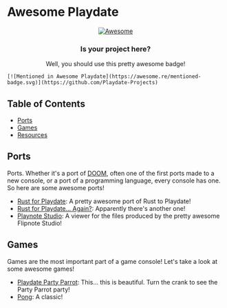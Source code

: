 # Awesome Playdate
<p align="center">
  <a href="https://awesome.re">
    <img src="https://awesome.re/badge-flat2.svg" alt="Awesome">
  </a>
  <h3 align="center">Is your project here?</h3>
  <p align="center">Well, you should use this pretty awesome badge!</p>
  <code align="center">[![Mentioned in Awesome Playdate](https://awesome.re/mentioned-badge.svg)](https://github.com/Playdate-Projects)</code>
</p>

## Table of Contents
- [Ports](#ports)
- [Games](#games)
- [Resources](#resources)

## Ports
Ports. Whether it's a port of [DOOM](https://github.com/chocolate-doom/chocolate-doom), often one of the first ports made to a new console, or a port of a programming language, every console has one. So here are some awesome ports!

- [Rust for Playdate](https://github.com/pd-rs/crankstart): A pretty awesome port of Rust to Playdate!
- [Rust for Playdate... Again?](https://github.com/igaryhe/playdate-rs): Apparently there's another one!
- [Playnote Studio](https://github.com/jaames/playnote-studio): A viewer for the files produced by the pretty awesome Flipnote Studio!

## Games
Games are the most important part of a game console! Let's take a look at some awesome games!
- [Playdate Party Parrot](https://github.com/jmhobbs/Playdate-Party-Parrot): This... this is beautiful. Turn the crank to see the Party Parrot party!
- [Pong](https://github.com/keyboredstudios/pong): A classic!

